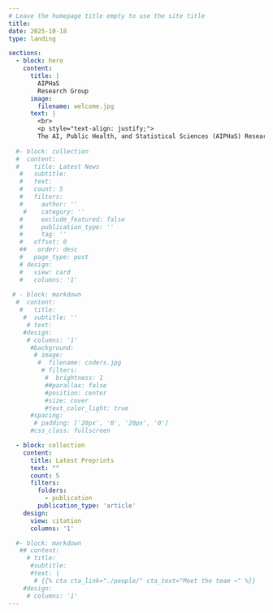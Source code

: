 ```yaml
---
# Leave the homepage title empty to use the site title
title:
date: 2025-10-18
type: landing

sections:
  - block: hero
    content:
      title: |
        AIPHaS
        Research Group
      image:
        filename: welcome.jpg
      text: |
        <br>
        <p style="text-align: justify;">
        The AI, Public Health, and Statistical Sciences (AIPHaS) Research Group, established in 2022, brings together expertise in artificial intelligence, statistical sciences, and public health to explore innovative solutions to real-world challenges. Our work focuses on how intelligent systems and statistical approaches can uncover new insights, enhance decision-making, and drive meaningful progress across diverse fields. AIPHaS is committed to advancing research, fostering collaboration, and promoting the responsible use of data and technology to create a smarter and healthier future. </p>
  
  #- block: collection
  #  content:
  #    title: Latest News
   #   subtitle:
   #   text:
   #   count: 5
   #   filters:
   #     author: ''
    #    category: ''
   #     exclude_featured: false
   #     publication_type: ''
   #     tag: ''
   #   offset: 0
   ##   order: desc
   #   page_type: post
   # design:
   #   view: card
   #   columns: '1'
  
 # - block: markdown
  #  content:
   #   title:
    #  subtitle: ''
     # text:
    #design:
     # columns: '1'
      #background:
       # image: 
        #  filename: coders.jpg
         # filters:
          #  brightness: 1
          ##parallax: false
          #position: center
          #size: cover
          #text_color_light: true
      #spacing:
       # padding: ['20px', '0', '20px', '0']
      #css_class: fullscreen

  - block: collection
    content:
      title: Latest Preprints
      text: ""
      count: 5
      filters:
        folders:
          - publication
        publication_type: 'article'
    design:
      view: citation
      columns: '1'

  #- block: markdown
   ## content:
     # title:
      #subtitle:
      #text: |
       # {{% cta cta_link="./people/" cta_text="Meet the team →" %}}
    #design:
     # columns: '1'
---
```

